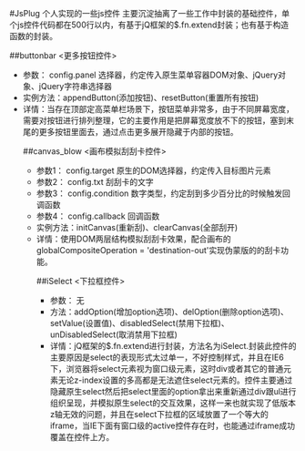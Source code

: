 #JsPlug
个人实现的一些js控件
主要沉淀抽离了一些工作中封装的基础控件，单个js控件代码都在500行以内，有基于jQ框架的$.fn.extend封装；也有基于构造函数的封装。


##buttonbar <更多按钮控件>
 - 参数： config.panel <Object> 选择器，约定传入原生菜单容器DOM对象、jQuery对象、jQuery字符串选择器
 - 实例方法：appendButton(添加按钮)、resetButton(重置所有按钮) 
 - 详情：当存在顶部定高菜单栏场景下，按钮菜单非常多，由于不同屏幕宽度，需要对按钮进行排列整理，它的主要作用是把屏幕宽度放不下的按钮，塞到末尾的更多按钮里面去，通过点击更多展开隐藏于内部的按钮。

##canvas_blow <画布模拟刮刮卡控件>
 - 参数1： config.target <Object> 原生的DOM选择器，约定传入目标图片元素
 - 参数2： config.txt <String> 刮刮卡的文字
 - 参数3： config.condition <Number> 数字类型，约定刮到多少百分比的时候触发回调函数
 - 参数4： config.callback <Function> 回调函数
 - 实例方法：initCanvas(重新刮)、clearCanvas(全部刮开)
 - 详情：使用DOM两层结构模拟刮刮卡效果，配合画布的globalCompositeOperation = 'destination-out'实现伪蒙版的的刮卡功能。

##iSelect <下拉框控件>
 - 参数： 无  
 - 方法：addOption(增加option选项)、delOption(删除option选项)、setValue(设置值)、disabledSelect(禁用下拉框)、unDisabledSelect(取消禁用下拉框)  
 - 详情：jQ框架的$.fn.extend进行封装，方法名为iSelect.封装此控件的主要原因是select的表现形式太过单一，不好控制样式，并且在IE6下，浏览器将select元素视为窗口级元素，这时div或者其它的普通元素无论z-index设置的多高都是无法遮住select元素的。控件主要通过隐藏原生select然后把select里面的option拿出来重新通过div跟ul进行组织呈现，并模拟原生select的交互效果，这样一来也就实现了低版本z轴无效的问题，并且在select下拉框的区域放置了一个等大的iframe，当IE下面有窗口级的active控件存在时，也能通过iframe成功覆盖在控件上方。
